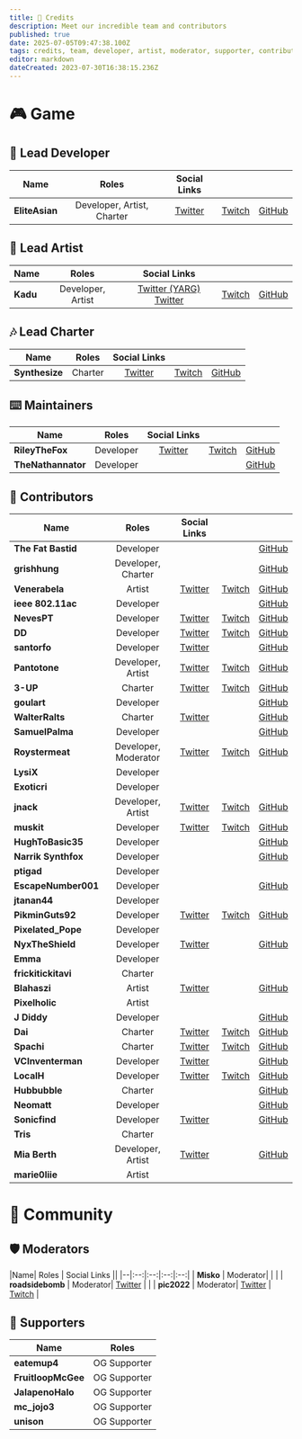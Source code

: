 ```yaml
---
title: 🤝 Credits
description: Meet our incredible team and contributors
published: true
date: 2025-07-05T09:47:38.100Z
tags: credits, team, developer, artist, moderator, supporter, contributor, charter
editor: markdown
dateCreated: 2023-07-30T16:38:15.236Z
---
```


# 🎮 Game

## 👑 Lead Developer
| Name | Roles | Social Links |||
|--|:--:|:--:|:--:|:--:|
| **EliteAsian** | Developer, Artist, Charter | [Twitter](https://twitter.com/eliteasian123) | [Twitch](https://twitch.tv/eliteasian123) | [GitHub](https://github.com/eliteasian123)

## 🎨 Lead Artist

| Name | Roles | Social Links |||
|--|:--:|:--:|:--:|:--:|
| **Kadu** | Developer, Artist | [Twitter (YARG)](https://twitter.com/kaduyarg) [Twitter](https://twitter.com/kaduwaengertner) | [Twitch](https://twitch.tv/kaduwaengertner) | [GitHub](https://github.com/kaduwaengertner)

## 🎶 Lead Charter
| Name | Roles | Social Links |||
|--|:--:|:--:|:--:|:--:|
| **Synthesize** | Charter | [Twitter](https://twitter.com/SynthesizeTime) | [Twitch](https://twitch.tv/synthesizetime) | [GitHub](https://github.com/SynthesizeTime)

## ⌨️ Maintainers
| Name | Roles | Social Links |||
|--|:--:|:--:|:--:|:--:|
| **RileyTheFox** | Developer | [Twitter](https://twitter.com/RileyTheFoxGH) | [Twitch](https://twitch.tv/RileyTheFoxGH) | [GitHub](https://github.com/RileyTheFox)
| **TheNathannator** | Developer | | | [GitHub](https://github.com/TheNathannator)

## 🤝 Contributors
| Name | Roles | Social Links |||
|--|:--:|:--:|:--:|:--:|
| **The Fat Bastid** | Developer | | | [GitHub](https://github.com/TheFatBastid)
| **grishhung** | Developer, Charter | | | [GitHub](https://github.com/grishhung)
| **Venerabela** | Artist | [Twitter](https://twitter.com/Venerabela) | [Twitch](https://twitch.tv/Venerabela) | [GitHub](https://github.com/Venerabela)
| **ieee 802.11ac** | Developer | | | [GitHub](https://github.com/ieee802dot11ac)
| **NevesPT** | Developer | [Twitter](https://twitter.com/NevesPT) | [Twitch](https://twitch.tv/NevesPT) | [GitHub](https://github.com/NevesPT)
| **DD** | Developer | [Twitter](https://twitter.com/PepeWIthBadgers) | [Twitch](https://twitch.tv/thelucasgamer215) | [GitHub](https://github.com/thoudankeykang)
| **santorfo** | Developer | [Twitter](https://twitter.com/santorfo) | | [GitHub](https://github.com/santorfo)
| **Pantotone** | Developer, Artist | [Twitter](https://twitter.com/pantotone) | [Twitch](https://twitch.tv/pantotone) | [GitHub](https://github.com/pantotone)
| **3-UP** | Charter | [Twitter](https://twitter.com/3UP_MK8) | [Twitch](https://twitch.tv/3UP_MK8) | [GitHub](https://github.com/three-up)
| **goulart** | Developer | | | [GitHub](https://github.com/raphaelgoulart)
| **WalterRalts** | Charter | [Twitter](https://twitter.com/WalterRalts) | | [GitHub](https://github.com/WalterRalts)
| **SamuelPalma** | Developer | | | [GitHub](https://github.com/SamuelPalma)
| **Roystermeat** | Developer, Moderator | [Twitter](https://twitter.com/NightlyCalamity) | [Twitch](https://twitch.tv/roystermeatt) | [GitHub](https://github.com/Roystermeat)
| **LysiX** | Developer | | | |
| **Exoticri** | Developer | | | |
| **jnack** | Developer, Artist | [Twitter](https://twitter.com/jfosheezy) | [Twitch](https://twitch.tv/jnackmaclain) | [GitHub](https://github.com/jnackmclain)
| **muskit** | Developer | [Twitter](https://twitter.com/SlappyFlye) | [Twitch](https://twitch.tv/muskit) | [GitHub](https://github.com/muskit)
| **HughToBasic35** | Developer | | | [GitHub](https://github.com/rjkiv) |
| **Narrik Synthfox** | Developer |  | | [GitHub](https://github.com/NarrikSynthfox)
| **ptigad** | Developer | | | |
| **EscapeNumber001** | Developer | | | [GitHub](https://github.com/EscapeNumber001)
| **jtanan44** | Developer | | | |
| **PikminGuts92** | Developer | [Twitter](https://twitter.com/PikminGuts92) | [Twitch](https://twitch.tv/PikminGuts92) | [GitHub](https://github.com/PikminGuts92)
| **Pixelated_Pope** | Developer | | | |
| **NyxTheShield** | Developer | [Twitter](https://twitter.com/nyxtheshield) | | [GitHub](https://github.com/nyxtheshield)
| **Emma** | Developer |  | | |
| **frickitickitavi** | Charter | | | |
| **Blahaszi** | Artist | [Twitter](https://twitter.com/blahaszi) | | [GitHub](https://github.com/blahaszi)
| **Pixelholic** | Artist | | | |
| **J Diddy** | Developer | | | [GitHub](https://github.com/JayDiddyThaGOAT)|
| **Dai** | Charter | [Twitter](https://twitter.com/DaiJyoubs) | [Twitch](https://twitch.tv/Dai__) | [GitHub](https://github.com/Dai-uwu)
| **Spachi** | Charter | [Twitter](https://twitter.com/zSpachi) | [Twitch](https://twitch.tv/spachii) | [GitHub](https://github.com/zSpachi)
| **VCInventerman** | Developer | [Twitter](https://twitter.com/VCInventerman) | | [GitHub](https://github.com/VCInventerman)
| **LocalH** | Developer | [Twitter](https://twitter.com/LocalAitch) | [Twitch](https://twitch.tv/LocalH) | [GitHub](https://github.com/LocalH)
| **Hubbubble** | Charter | | | [GitHub](https://github.com/Hubbubble1)
| **Neomatt** | Developer | | | [GitHub](https://github.com/NeomattGZ)
| **Sonicfind** | Developer | [Twitter](https://twitter.com/Sonicfind2) | | [GitHub](https://github.com/Sonicfind2)
| **Tris** | Charter | | | |
| **Mia Berth** | Developer, Artist | [Twitter](https://twitter.com/MiaBerth) | | [GitHub](https://github.com/berthrage)
| **marie0liie** | Artist | | | |

# 👥 Community

## 🛡️ Moderators
|Name| Roles | Social Links ||
|--|:--:|:--:|:--:|:--:|
| **Misko** | Moderator| | |
| **roadsidebomb** | Moderator| [Twitter](https://twitter.com/roadbomb_) | |
| **pic2022** | Moderator| [Twitter](https://twitter.com/pic2022) | [Twitch](https://twitch.tv/pic2022) |

## 💙 Supporters
|Name| Roles |
|--|:--:|
| **eatemup4** | OG Supporter |
| **FruitloopMcGee** | OG Supporter |
| **JalapenoHalo** | OG Supporter |
| **mc_jojo3** | OG Supporter |
| **unison** | OG Supporter |